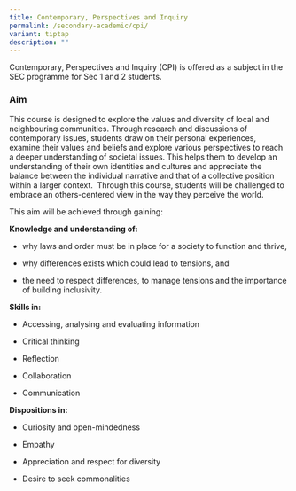 ```yaml
---
title: Contemporary, Perspectives and Inquiry
permalink: /secondary-academic/cpi/
variant: tiptap
description: ""
---
```

<p>Contemporary, Perspectives and Inquiry (CPI) is offered as a subject in the SEC programme for Sec 1 and 2 students.&nbsp;</p><h3><strong>Aim</strong></h3><p>This course is designed to explore the values and diversity of local and neighbouring communities. Through research and discussions of contemporary issues, students draw on their personal experiences, examine their values and beliefs and explore various perspectives to reach a deeper understanding of societal issues. This helps them to develop an understanding of their own identities and cultures and appreciate the balance between the individual narrative and that of a collective position within a larger context.&nbsp; Through this course, students will be challenged to embrace an others-centered view in the way they perceive the world.&nbsp;</p><p>This aim will be achieved through gaining: </p><p><strong>Knowledge and understanding of:</strong></p><ul data-tight="true" class="tight"><li><p>why laws and order must be in place for a society to function and thrive,</p></li><li><p>why differences exists which could lead to tensions, and</p></li><li><p>the need to respect differences, to manage tensions and the importance of building inclusivity.&nbsp;</p></li></ul><p><strong>Skills in:</strong></p><ul data-tight="true" class="tight"><li><p>Accessing, analysing and evaluating information</p></li><li><p>Critical thinking</p></li><li><p>Reflection</p></li><li><p>Collaboration&nbsp;</p></li><li><p>Communication</p></li></ul><p><strong>Dispositions in:</strong></p><ul data-tight="true" class="tight"><li><p>Curiosity and open-mindedness&nbsp;</p></li><li><p>Empathy&nbsp;</p></li><li><p>Appreciation and respect for diversity</p></li><li><p>Desire to seek commonalities</p></li></ul><p></p>